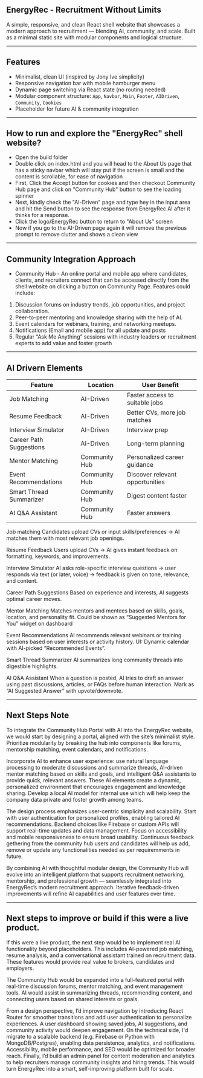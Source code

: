 ## EnergyRec - Recruitment Without Limits

A simple, responsive, and clean React shell website that showcases a modern approach to recruitment — blending AI, community, and scale. Built as a minimal static site with modular components and logical structure.

---

## Features

- Minimalist, clean UI (inspired by Jony Ive simplicity)
- Responsive navigation bar with mobile hamburger menu
- Dynamic page switching via React state (no routing needed)
- Modular component structure: `App`, `Navbar`, `Main`, `Footer`, `AIDriven`, `Community`, `Cookies`
- Placeholder for future AI & community integration

---

## How to run and explore the "EnergyRec" shell website?

- Open the build folder
- Double click on index.html and you will head to the About Us page that has a sticky navbar
which will stay put if the screen is small and the content is scrollable, for ease of 
navigation
- First, Click the Accept button for cookies and then checkout Community Hub page and click on "Community Hub" button to see the loading spinner 
- Next, kindly check the "AI-Driven" page and type hey in the input area and hit the Send button to see the response from EnergyRec AI after it thinks for a response.
- Click the logo/EnergyRec button to return to "About Us" screen
- Now if you go to the AI-Driven page again it will remove the previous prompt to remove clutter and shows a clean view

---

## Community Integration Approach

- Community Hub -   An online portal and mobile app where candidates, clients, and          recruiters connect that can be accessed directly from the shell website on clicking 
a button on Community Page. 
Features could include:
1. Discussion forums on industry trends, job opportunities, and project collaboration.
2. Peer-to-peer mentoring and knowledge sharing with the help of AI.
3. Event calendars for webinars, training, and networking meetups.
4. Notifications (Email and mobile app) for all update and posts
5. Regular “Ask Me Anything” sessions with industry leaders or recruitment experts to add value and foster growth

---

## AI Drivern Elements
| Feature                 | Location      | User Benefit                    |
| ----------------------- | ------------- | ------------------------------- |
| Job Matching            | AI-Driven     | Faster access to suitable jobs  |
| Resume Feedback         | AI-Driven     | Better CVs, more job matches    |
| Interview Simulator     | AI-Driven     | Interview prep                  |
| Career Path Suggestions | AI-Driven     | Long-term planning              |
| Mentor Matching         | Community Hub | Personalized career guidance    |
| Event Recommendations   | Community Hub | Discover relevant opportunities |
| Smart Thread Summarizer | Community Hub | Digest content faster           |
| AI Q\&A Assistant       | Community Hub | Faster answers                  |

Job matching
Candidates upload CVs or input skills/preferences → AI matches them with most relevant job openings.

Resume Feedback
Users upload CVs → AI gives instant feedback on formatting, keywords, and improvements.

Interview Simulator 
AI asks role-specific interview questions → user responds via text (or later, voice) → feedback is given on tone, relevance, and content.

Career Path Suggestions
Based on experience and interests, AI suggests optimal career moves.

Mentor Matching
Matches mentors and mentees based on skills, goals, location, and personality fit.
Could be shown as “Suggested Mentors for You” widget on dashboard

Event Recommendations
AI recommends relevant webinars or training sessions based on user interests or activity history.
UI: Dynamic calendar with AI-picked “Recommended Events”.

Smart Thread Summarizer
AI summarizes long community threads into digestible highlights.

AI Q\&A Assistant
When a question is posted, AI tries to draft an answer using past discussions, articles, or FAQs before human interaction.
Mark as “AI Suggested Answer” with upvote/downvote.

---

## Next Steps Note
To integrate the Community Hub Portal with AI into the EnergyRec website, we would start by designing a portal, aligned with the site’s minimalist style. Prioritize modularity by breaking the hub into components like forums, mentorship matching, event calendars, and notifications.

Incorporate AI to enhance user experience: use natural language processing to moderate discussions and summarize threads, AI-driven mentor matching based on skills and goals, and intelligent Q&A assistants to provide quick, relevant answers. These AI elements create a dynamic, personalized environment that encourages engagement and knowledge sharing. Develop a local AI model for internal
use which will help keep the company data private and foster growth among teams.

The design process emphasizes user-centric simplicity and scalability. Start with user authentication for personalized profiles, enabling tailored AI recommendations. Backend choices like Firebase or custom APIs will support real-time updates and data management. Focus on accessibility and mobile responsiveness to ensure broad usability. Continuous feedback gethering from the 
community hub users and candidates will help us add, remove or update any functionalities needed as per requiremments in future.

By combining AI with thoughtful modular design, the Community Hub will evolve into an intelligent platform that supports recruitment networking, mentorship, and professional growth — seamlessly integrated into EnergyRec’s modern recruitment approach. Iterative feedback-driven improvements will refine AI capabilities and user features over time.

---

## Next steps to improve or build if this were a live product.
If this were a live product, the next step would be to implement real AI functionality beyond placeholders. This includes AI-powered job matching, resume analysis, and a conversational assistant trained on recruitment data. These features would provide real value to brokers, candidates and employers.

The Community Hub would be expanded into a full-featured portal with real-time discussion forums, mentor matching, and event management tools. AI would assist in summarizing threads, recommending content, and connecting users based on shared interests or goals.

From a design perspective, I’d improve navigation by introducing React Router for smoother transitions and add user authentication to personalize experiences. A user dashboard showing saved jobs, AI suggestions, and community activity would deepen engagement.
On the technical side, I'd migrate to a scalable backend (e.g. Firebase or Python with MongoDB/Postgres), enabling data persistence, analytics, and notifications. Accessibility, mobile performance, and SEO would be optimized for broader reach.
Finally, I’d build an admin panel for content moderation and analytics to help recruiters manage community insights and hiring trends. This would turn EnergyRec into a smart, self-improving platform built for scale.
